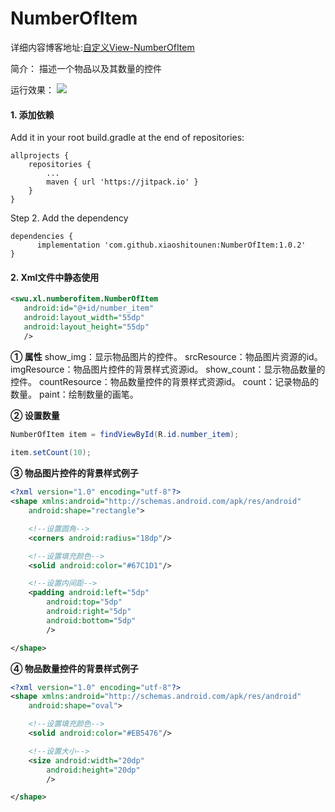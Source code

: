 # NumberOfItem

详细内容博客地址:[自定义View-NumberOfItem](https://fanandjiu.com/%E8%87%AA%E5%AE%9A%E4%B9%89View-NumberOfItem/#more)

简介：
描述一个物品以及其数量的控件

运行效果：
![](https://android-1300729795.cos.ap-chengdu.myqcloud.com/project/Self_View/NumberOfItem/number_of_item.jpg)

#### 1. 添加依赖

Add it in your root build.gradle at the end of repositories:
~~~
allprojects {
	repositories {
		...
		maven { url 'https://jitpack.io' }
	}
}
~~~
Step 2. Add the dependency
~~~
dependencies {
	  implementation 'com.github.xiaoshitounen:NumberOfItem:1.0.2'
}
~~~

#### 2. Xml文件中静态使用

~~~xml
<swu.xl.numberofitem.NumberOfItem
   android:id="@+id/number_item"
   android:layout_width="55dp"
   android:layout_height="55dp"
   />
~~~

**① 属性**
show_img：显示物品图片的控件。
srcResource：物品图片资源的id。
imgResource：物品图片控件的背景样式资源id。
show_count：显示物品数量的控件。
countResource：物品数量控件的背景样式资源id。
count：记录物品的数量。
paint：绘制数量的画笔。

**② 设置数量**
~~~java
NumberOfItem item = findViewById(R.id.number_item);
        
item.setCount(10);
~~~

**③ 物品图片控件的背景样式例子**
~~~xml
<?xml version="1.0" encoding="utf-8"?>
<shape xmlns:android="http://schemas.android.com/apk/res/android"
    android:shape="rectangle">

    <!--设置圆角-->
    <corners android:radius="18dp"/>

    <!--设置填充颜色-->
    <solid android:color="#67C1D1"/>

    <!--设置内间距-->
    <padding android:left="5dp"
        android:top="5dp"
        android:right="5dp"
        android:bottom="5dp"
        />

</shape>
~~~


**④ 物品数量控件的背景样式例子**
~~~xml
<?xml version="1.0" encoding="utf-8"?>
<shape xmlns:android="http://schemas.android.com/apk/res/android"
    android:shape="oval">

    <!--设置填充颜色-->
    <solid android:color="#EB5476"/>

    <!--设置大小-->
    <size android:width="20dp"
        android:height="20dp"
        />

</shape>
~~~

